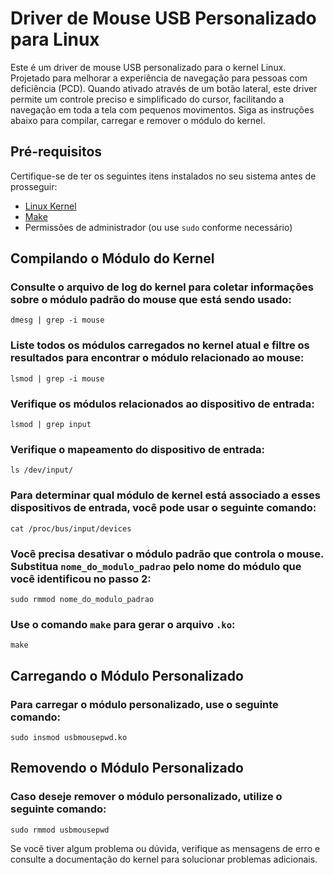 # Driver de Mouse USB Personalizado para Linux
Este é um driver de mouse USB personalizado para o kernel Linux. Projetado para melhorar a experiência de navegação para pessoas com deficiência (PCD). Quando ativado através de um botão lateral, este driver permite um controle preciso e simplificado do cursor, facilitando a navegação em toda a tela com pequenos movimentos. Siga as instruções abaixo para compilar, carregar e remover o módulo do kernel.

## Pré-requisitos

Certifique-se de ter os seguintes itens instalados no seu sistema antes de prosseguir:

- [Linux Kernel](https://www.kernel.org/)
- [Make](https://www.gnu.org/software/make/)
- Permissões de administrador (ou use `sudo` conforme necessário)

## Compilando o Módulo do Kernel


### Consulte o arquivo de log do kernel para coletar informações sobre o módulo padrão do mouse que está sendo usado:
```
dmesg | grep -i mouse
```

### Liste todos os módulos carregados no kernel atual e filtre os resultados para encontrar o módulo relacionado ao mouse:
```
lsmod | grep -i mouse
```

### Verifique os módulos relacionados ao dispositivo de entrada:
```
lsmod | grep input
```

### Verifique o mapeamento do dispositivo de entrada:
```
ls /dev/input/
```

### Para determinar qual módulo de kernel está associado a esses dispositivos de entrada, você pode usar o seguinte comando:
```
cat /proc/bus/input/devices
```

### Você precisa desativar o módulo padrão que controla o mouse. Substitua `nome_do_modulo_padrao` pelo nome do módulo que você identificou no passo 2:
```
sudo rmmod nome_do_modulo_padrao
```

### Use o comando `make` para gerar o arquivo `.ko`:
```
make
```

## Carregando o Módulo Personalizado
### Para carregar o módulo personalizado, use o seguinte comando:
```
sudo insmod usbmousepwd.ko
```

## Removendo o Módulo Personalizado
### Caso deseje remover o módulo personalizado, utilize o seguinte comando:
```
sudo rmmod usbmousepwd
```




Se você tiver algum problema ou dúvida, verifique as mensagens de erro e consulte a documentação do kernel para solucionar problemas adicionais.
